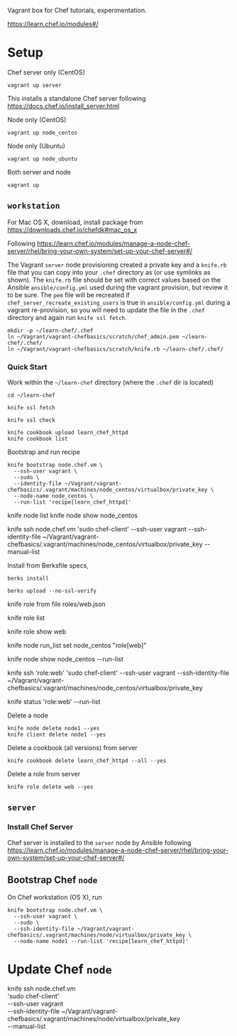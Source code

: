 
Vagrant box for Chef tutorials, experimentation.

https://learn.chef.io/modules#/

# Setup

Chef server only (CentOS)

```
vagrant up server
```

This installs a standalone Chef server following https://docs.chef.io/install_server.html

Node only (CentOS)

```
vagrant up node_centos
```

Node only (Ubuntu)

```
vagrant up node_ubuntu
```

Both server and node

```
vagrant up
```

## `workstation`

For Mac OS X, download, install package from https://downloads.chef.io/chefdk#mac_os_x

Following https://learn.chef.io/modules/manage-a-node-chef-server/rhel/bring-your-own-system/set-up-your-chef-server#/

The Vagrant `server` node provisioning created a private key and a
`knife.rb` file that you can copy into your `.chef` directory as (or use
symlinks as shown). The `knife.rb` file should be set with correct
values based on the Ansible `ansible/config.yml` used during the vagrant
provision, but review it to be sure. The `pem` file will be recreated if
`chef_server_recreate_existing_users` is true in `ansible/config.yml`
during a vagrant re-provision, so you will need to update the file in
the `.chef` directory and again run `knife ssl fetch`.

````
mkdir -p ~/learn-chef/.chef
ln ~/Vagrant/vagrant-chefbasics/scratch/chef_admin.pem ~/learn-chef/.chef/
ln ~/Vagrant/vagrant-chefbasics/scratch/knife.rb ~/learn-chef/.chef/
````


### Quick Start


Work within the `~/learn-chef` directory (where the `.chef` dir is located)

```
cd ~/learn-chef
````

````
knife ssl fetch
````

```
knife ssl check
````


````
knife cookbook upload learn_chef_httpd
knife cookbook list
````

Bootstrap and run recipe

````
knife bootstrap node.chef.vm \
  --ssh-user vagrant \
  --sudo \
  --identity-file ~/Vagrant/vagrant-chefbasics/.vagrant/machines/node_centos/virtualbox/private_key \
  --node-name node_centos \
  --run-list 'recipe[learn_chef_httpd]'
````

knife node list
knife node show node_centos

knife ssh node.chef.vm   'sudo chef-client'   --ssh-user vagrant   --ssh-identity-file ~/Vagrant/vagrant-chefbasics/.vagrant/machines/node_centos/virtualbox/private_key   --manual-list


Install from Berksfile specs,

````
berks install
````

````
berks upload --no-ssl-verify
````


knife role from file roles/web.json

knife role list

knife role show web

knife node run_list set node_centos "role[web]"

knife node show node_centos --run-list

knife ssh 'role:web'   'sudo chef-client'   --ssh-user vagrant   --ssh-identity-file ~/Vagrant/vagrant-chefbasics/.vagrant/machines/node_centos/virtualbox/private_key

knife status 'role:web' --run-list

Delete a node

```
knife node delete node1 --yes
knife client delete node1 --yes
```


Delete a cookbook (all versions) from server

````
knife cookbook delete learn_chef_httpd --all --yes
````

Delete a role from server

````
knife role delete web --yes
````

## `server`

### Install Chef Server

Chef server is installed to the `server` node by Ansible following
https://learn.chef.io/modules/manage-a-node-chef-server/rhel/bring-your-own-system/set-up-your-chef-server#/


## Bootstrap Chef `node`

On Chef workstation (OS X), run

````
knife bootstrap node.chef.vm \
  --ssh-user vagrant \
  --sudo \
  --ssh-identity-file ~/Vagrant/vagrant-chefbasics/.vagrant/machines/node/virtualbox/private_key \
  --node-name node1 --run-list 'recipe[learn_chef_httpd]'
````

# Update Chef `node`

knife ssh node.chef.vm \
  'sudo chef-client' \
  --ssh-user vagrant \
  --ssh-identity-file ~/Vagrant/vagrant-chefbasics/.vagrant/machines/node/virtualbox/private_key \
  --manual-list
